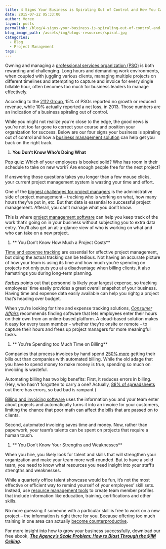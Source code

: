 ```yaml
---
title: 4 Signs Your Business is Spiraling Out of Control and How You Can Fix It
date: 2015-07-22 05:33:00
author: Vorex
layout: posts
permalink: /blog/4-signs-your-business-is-spiraling-out-of-control-and-how-you-can-fix-it/
blog_image_path: /assets/img/blogs-resources/spiral.jpg
categories:
  - Blog
  - Project Management
tags:  
---
```



Owning and managing a [professional services organization (PSO)](http://www.vorex.com/industries/consulting-professional-services/) is both rewarding and challenging. Long hours and demanding work environments, when coupled with juggling various clients, managing multiple projects on different timelines and attempting to capture and invoice for every single billable hour, often becomes too much for business leaders to manage effectively.

According to the [2112 Group](http://the2112group.com/research/), 15% of PSOs reported no growth or reduced revenue, while 10% actually reported a net loss, in 2013. Those numbers are an indication of a business spiraling out of control.

While you might not realize you’re close to the edge, the good news is you’re not too far gone to correct your course and position your organization for success. Below are our four signs your business is spiraling out of control and how a [business management solution](http://www.vorex.com/product/) can help get you back on the right track.

1. **You Don’t Know Who’s Doing What**

Pop quiz: Which of your employees is booked solid? Who has room in their schedule to take on new work? Are enough people free for the next project?

If answering those questions takes you longer than a few mouse clicks, your current project management system is wasting your time and effort.

One of the [biggest challenges for project managers](https://kellycrew.wordpress.com/2011/01/10/top-10-issues-for-project-managers/) is the administrative side of project management – tracking who is working on what, how many hours they’ve put in, etc. But that data is essential to successful project management. Afterall, you can’t manage what you don’t know.

This is where [project management software](http://www.vorex.com/product/online-project-management/) can help you keep track of the work that’s going on in your business without subjecting you to extra data entry. You’ll also get an at-a-glance view of who is working on what and who can take on a new project.

1. ** You Don&#8217;t Know How Much a Project Costs**

[Time and expense tracking](http://www.vorex.com/product/time-expense-tracking/) are essential for effective project management, but doing the actual tracking can be tedious. Not having an accurate picture of how your team is using its time and how much you’re spending on projects not only puts you at a disadvantage when billing clients, it also hamstrings you during long-term planning.

[*Forbes*](http://www.forbes.com/sites/theyec/2012/10/24/5-simple-tips-to-keep-your-small-business-finances-in-order/) points out that personnel is likely your largest expense, so tracking employees’ time easily provides a great overall snapshot of your business. Having time and expense data easily available can help you rightg a project that’s heading over budget.

When you’re looking for time and expense tracking solutions, [*Consumer Affairs*](http://www.consumeraffairs.com/business/expense-management-software/#buyers-guide) recommends finding software that lets employees enter their hours on their own from an online-based platform. A cloud-based solution makes it easy for every team member – whether they’re onsite or remote – to capture their hours and frees up project managers for more meaningful tasks.

1. ** You&#8217;re Spending too Much Time on Billing**

Companies that process invoices by hand spend [250% more](http://blog.billtrust.com/guest-blogger-how-much-are-your-invoices-actually-costing-you/) getting their bills out than companies with automated billing. While the old adage that you have to spend money to make money is true, spending so much on invoicing is wasteful.

Automating billing has two big benefits: First, it reduces errors in billing. (Hey, who hasn’t forgotten to carry a one? Actually, [88% of spreadsheets](http://www.marketwatch.com/story/88-of-spreadsheets-have-errors-2013-04-17) out there has errors, so bad bad is rampant.)

[Billing and invoicing software](http://www.vorex.com/product/billing-invoicing-tracking/) uses the information you and your team enter about projects and automatically turns it into an invoice for your customers, limiting the chance that poor math can affect the bills that are passed on to clients.

Second, automated invoicing saves time and money. Now, rather than paperwork, your team’s talents can be spent on projects that require a human touch.

1. ** You Don&#8217;t Know Your Strengths and Weaknesses**

When you hire, you likely look for talent and skills that will strengthen your organization and make your team more well-rounded. But to have a solid team, you need to know what resources you need insight into your staff’s strengths and weaknesses.

While a quarterly office talent showcase would be fun, it’s not the most effective or efficient way to remind yourself of your employees’ skill sets. Instead, use [resource management tools](http://www.vorex.com/product/resource-allocation/) to create team member profiles that include information like education, training, certifications and other skills.

No more guessing if someone with a particular skill is free to work on a new project – the information is right there for you. Because offering too much training in one area can actually [become counterproductive](http://scn.sap.com/community/business-trends/blog/2012/11/20/5-myths-about-human-capital-management).

For more insight into how to grow your business successfully, download our free ebook, [***The Agency’s Scale Problem: How to Blast Through the $1M Ceiling***](http://vorex.hs-sites.com/agency-scale-ebook?__hstc=100746398.b2843db0333d5242d1d7cad84e1e93d1.1428948442272.1436804960111.1437065560391.48&amp;__hssc=100746398.4.1437065560391&amp;__hsfp=3345652249)***.***
